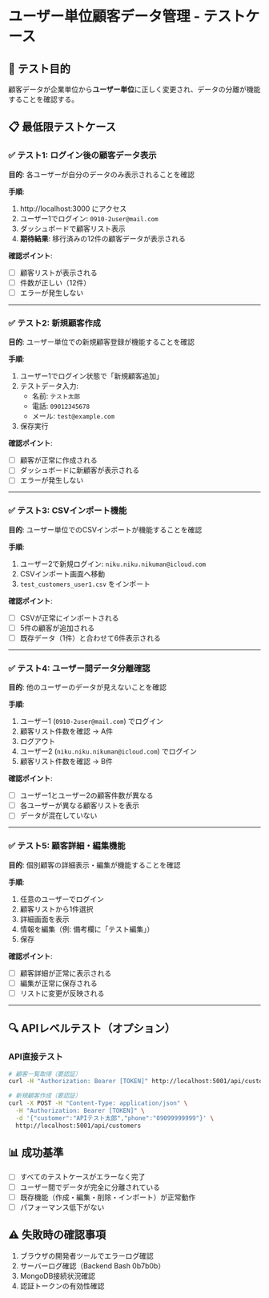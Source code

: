 # ユーザー単位顧客データ管理 - テストケース

## 🎯 テスト目的
顧客データが企業単位から**ユーザー単位**に正しく変更され、データの分離が機能することを確認する。

## 📋 最低限テストケース

### ✅ **テスト1: ログイン後の顧客データ表示**
**目的**: 各ユーザーが自分のデータのみ表示されることを確認

**手順**:
1. http://localhost:3000 にアクセス
2. ユーザー1でログイン: `0910-2user@mail.com`
3. ダッシュボードで顧客リスト表示
4. **期待結果**: 移行済みの12件の顧客データが表示される

**確認ポイント**:
- [ ] 顧客リストが表示される
- [ ] 件数が正しい（12件）
- [ ] エラーが発生しない

---

### ✅ **テスト2: 新規顧客作成**
**目的**: ユーザー単位での新規顧客登録が機能することを確認

**手順**:
1. ユーザー1でログイン状態で「新規顧客追加」
2. テストデータ入力:
   - 名前: `テスト太郎`
   - 電話: `09012345678`
   - メール: `test@example.com`
3. 保存実行

**確認ポイント**:
- [ ] 顧客が正常に作成される
- [ ] ダッシュボードに新顧客が表示される
- [ ] エラーが発生しない

---

### ✅ **テスト3: CSVインポート機能**
**目的**: ユーザー単位でのCSVインポートが機能することを確認

**手順**:
1. ユーザー2で新規ログイン: `niku.niku.nikuman@icloud.com`
2. CSVインポート画面へ移動
3. `test_customers_user1.csv` をインポート

**確認ポイント**:
- [ ] CSVが正常にインポートされる
- [ ] 5件の顧客が追加される
- [ ] 既存データ（1件）と合わせて6件表示される

---

### ✅ **テスト4: ユーザー間データ分離確認**
**目的**: 他のユーザーのデータが見えないことを確認

**手順**:
1. ユーザー1 (`0910-2user@mail.com`) でログイン
2. 顧客リスト件数を確認 → A件
3. ログアウト
4. ユーザー2 (`niku.niku.nikuman@icloud.com`) でログイン
5. 顧客リスト件数を確認 → B件

**確認ポイント**:
- [ ] ユーザー1とユーザー2の顧客件数が異なる
- [ ] 各ユーザーが異なる顧客リストを表示
- [ ] データが混在していない

---

### ✅ **テスト5: 顧客詳細・編集機能**
**目的**: 個別顧客の詳細表示・編集が機能することを確認

**手順**:
1. 任意のユーザーでログイン
2. 顧客リストから1件選択
3. 詳細画面を表示
4. 情報を編集（例: 備考欄に「テスト編集」）
5. 保存

**確認ポイント**:
- [ ] 顧客詳細が正常に表示される
- [ ] 編集が正常に保存される
- [ ] リストに変更が反映される

---

## 🔍 **APIレベルテスト（オプション）**

### API直接テスト
```bash
# 顧客一覧取得（要認証）
curl -H "Authorization: Bearer [TOKEN]" http://localhost:5001/api/customers

# 新規顧客作成（要認証）
curl -X POST -H "Content-Type: application/json" \
  -H "Authorization: Bearer [TOKEN]" \
  -d '{"customer":"APIテスト太郎","phone":"09099999999"}' \
  http://localhost:5001/api/customers
```

## 📊 **成功基準**
- [ ] すべてのテストケースがエラーなく完了
- [ ] ユーザー間でデータが完全に分離されている
- [ ] 既存機能（作成・編集・削除・インポート）が正常動作
- [ ] パフォーマンス低下がない

## ⚠️ **失敗時の確認事項**
1. ブラウザの開発者ツールでエラーログ確認
2. サーバーログ確認（Backend Bash 0b7b0b）
3. MongoDB接続状況確認
4. 認証トークンの有効性確認